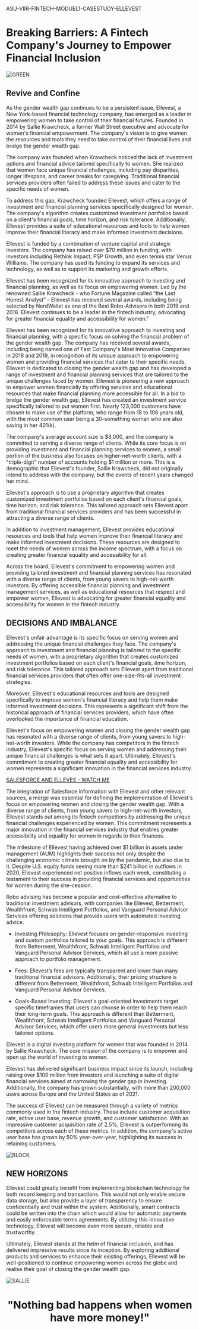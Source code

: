ASU-VIIR-FINTECH-MODUEL1-CASESTUDY-ELLEVEST
# Breaking Barriers: A Fintech Company's Journey to Empower Financial Inclusion


![GREEN](GREENELLEVEST.png)

## Revive and Confine
 

As the gender wealth gap continues to be a persistent issue, Ellevest, a New York-based financial technology company, has emerged as a leader in empowering women to take control of their financial futures. Founded in 2014 by Sallie Krawcheck, a former Wall Street executive and advocate for women's financial empowerment. The company's vision is to give women the resources and tools they need to take control of their financial lives and bridge the gender wealth gap.

The company was founded when Krawcheck noticed the lack of investment options and financial advice tailored specifically to women. She realized that women face unique financial challenges, including pay disparities, longer lifespans, and career breaks for caregiving. Traditional financial services providers often failed to address these issues and cater to the specific needs of women.

To address this gap, Krawcheck founded Ellevest, which offers a range of investment and financial planning services specifically designed for women. The company's algorithm creates customized investment portfolios based on a client's financial goals, time horizon, and risk tolerance. Additionally, Ellevest provides a suite of educational resources and tools to help women improve their financial literacy and make informed investment decisions.

Ellevest is funded by a combination of venture capital and strategic investors. The company has raised over $70 million in funding, with investors including Rethink Impact, PSP Growth, and even tennis star Venus Williams. The company has used its funding to expand its services and technology, as well as to support its marketing and growth efforts.

Ellevest has been recognized for its innovative approach to investing and financial planning, as well as its focus on empowering women. Led by the renowned Sallie Krawcheck - who Fortune Magazine called “the Last Honest Analyst” - Ellevest has received several awards, including being selected by NerdWallet as one of the Best Robo-Advisors in both 2019 and 2018. Ellevest continues to be a leader in the fintech industry, advocating for greater financial equality and accessibility for women."

Ellevest has been recognized for its innovative approach to investing and financial planning, with a specific focus on solving the financial problem of the gender wealth gap. The company has received several awards, including being named one of Fast Company's Most Innovative Companies in 2018 and 2019, in recognition of its unique approach to empowering women and providing financial services that cater to their specific needs. Ellevest is dedicated to closing the gender wealth gap and has developed a range of investment and financial planning services that are tailored to the unique challenges faced by women. Ellevest is pioneering a new approach to empower women financially by offering services and educational resources that make financial planning more accessible for all. In a bid to bridge the gender wealth gap, Ellevest has created an investment service specifically tailored to put women first. Nearly 123,000 customers have chosen to make use of the platform, who range from 18 to 106 years old, with the most common user being a 30-something woman who are also saving in her 401(k).

The company's average account size is $8,000, and the company is committed to serving a diverse range of clients. While its core focus is on providing investment and financial planning services to women, a small portion of the business also focuses on higher-net-worth clients, with a "triple-digit" number of accounts holding $1 million or more. This is a demographic that Ellevest's founder, Sallie Krawcheck, did not originally intend to address with the company, but the events of recent years changed her mind.

Ellevest's approach is to use a proprietary algorithm that creates customized investment portfolios based on each client's financial goals, time horizon, and risk tolerance. This tailored approach sets Ellevest apart from traditional financial services providers and has been successful in attracting a diverse range of clients.

In addition to investment management, Ellevest provides educational resources and tools that help women improve their financial literacy and make informed investment decisions. These resources are designed to meet the needs of women across the income spectrum, with a focus on creating greater financial equality and accessibility for all.

Across the board, Ellevest's commitment to empowering women and providing tailored investment and financial planning services has resonated with a diverse range of clients, from young savers to high-net-worth investors. By offering accessible financial planning and investment management services, as well as educational resources that respect and empower women, Ellevest is advocating for greater financial equality and accessibility for women in the fintech industry.


## DECISIONS AND IMBALANCE

Ellevest's unfair advantage is its specific focus on serving women and addressing the unique financial challenges they face. The company's approach to investment and financial planning is tailored to the specific needs of women, with a proprietary algorithm that creates customized investment portfolios based on each client's financial goals, time horizon, and risk tolerance. This tailored approach sets Ellevest apart from traditional financial services providers that often offer one-size-fits-all investment strategies.

Moreover, Ellevest's educational resources and tools are designed specifically to improve women's financial literacy and help them make informed investment decisions. This represents a significant shift from the historical approach of financial services providers, which have often overlooked the importance of financial education.

Ellevest's focus on empowering women and closing the gender wealth gap has resonated with a diverse range of clients, from young savers to high-net-worth investors. While the company has competitors in the fintech industry, Ellevest's specific focus on serving women and addressing their unique financial challenges is what sets it apart. Ultimately, Ellevest's commitment to creating greater financial equality and accessibility for women represents a significant innovation in the financial services industry.






[SALESFORCE AND ELLEVES - WATCH ME](https://salesforce.vidyard.com/watch/yX2QguS8dnAvvb55aRLhVf)

The integration of Salesforce information with Ellevest and other relevant sources, a merge was essential for defining the implementation of Ellevest's focus on empowering women and closing the gender wealth gap. With a diverse range of clients, from young savers to high-net-worth investors, Ellevest stands out among its fintech competitors by addressing the unique financial challenges experienced by women. This commitment represents a major innovation in the financial services industry that enables greater accessibility and equality for women in regards to their finances.



The milestone of Ellevest having achieved over $1 billion in assets under management (AUM) highlights their success not only despite the challenging economic climate brought on by the pandemic, but also due to it. Despite U.S. equity funds seeing more than $241 billion in outflows in 2020, Ellevest experienced net positive inflows each week, constituting a testament to their success in providing financial services and opportunities for women during the she-cession.

Robo advising has become a popular and cost-effective alternative to traditional investment advisors, with companies like Ellevest, Betterment, Wealthfront, Schwab Intelligent Portfolios, and Vanguard Personal Advisor Services offering solutions that provide users with automated investing advice.

* Investing Philosophy: Ellevest focuses on gender-responsive investing and custom portfolios tailored to your goals. This approach is different from Betterment, Wealthfront, Schwab Intelligent Portfolios and Vanguard Personal Advisor Services, which all use a more passive approach to portfolio management.

* Fees: Ellevest’s fees are typically transparent and lower than many traditional financial advisors. Additionally, their pricing structure is different from Betterment, Wealthfront, Schwab Intelligent Portfolios and Vanguard Personal Advisor Services.

* Goals-Based Investing: Ellevest's goal-oriented investments target specific timeframes that users can choose in order to help them reach their long-term goals. This approach is different than Betterment, Wealthfront, Schwab Intelligent Portfolios and Vanguard Personal Advisor Services, which offer users more general investments but less tailored options.


Ellevest is a digital investing platform for women that was founded in 2014 by Sallie Krawcheck. The core mission of the company is to empower and open up the world of investing to women.

Ellevest has delivered significant business impact since its launch, including raising over $100 million from investors and launching a suite of digital financial services aimed at narrowing the gender gap in investing. Additionally, the company has grown substantially, with more than 200,000 users across Europe and the United States as of 2021.

The success of Ellevest can be measured through a variety of metrics commonly used in the fintech industry. These include customer acquisition rate, active user base, revenue growth, and customer satisfaction. With an impressive customer acquisition rate of 2.5%, Ellevest is outperforming its competitors across each of these metrics. In addition, the company's active user base has grown by 50% year-over-year, highlighting its success in retaining customers.



![BLOCK](BLOCKCHAIN.jpg) 
## NEW HORIZONS

Ellevest could greatly benefit from implementing blockchain technology for both record keeping and transactions. This would not only enable secure data storage, but also provide a layer of transparency to ensure confidentially and trust within the system. Additionally, smart contracts could be written into the chain which would allow for automatic payments and easily enforceable terms agreements. By utilizing this innovative technology, Ellevest will become even more secure, reliable and trustworthy.

Ultimately, Ellevest stands at the helm of financial inclusion, and has delivered impressive results since its inception. By exploring additional products and services to enhance their existing offerings, Ellevest will be well-positioned to continue empowering women across the globe and realise their goal of closing the gender wealth gap.


![SALLIE](SALLIEKRAWCHECKELLEVEST.png)

<h1 align="center">"Nothing bad happens when women have more money!"<H1>




